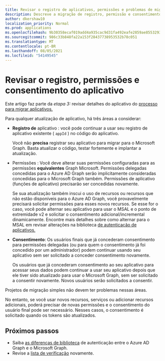 ```yaml
---
title: Revisar o registro de aplicativos, permissões e problemas de migração de consentimento
description: Descreve a migração de registro, permissão e consentimento do aplicativo Azure Active Directory (Azure AD) para a API Graph Microsoft.
author: dkershaw10
localization_priority: Normal
ms.prod: applications
ms.openlocfilehash: 9b30358ecaf019add4a935cac9d31fa492eafe2859ae855329388e12460d5aaa
ms.sourcegitcommit: 986c33b848fa22a153f28437738953532b78c051
ms.translationtype: MT
ms.contentlocale: pt-BR
ms.lasthandoff: 08/05/2021
ms.locfileid: "54149545"
---
```

# <a name="review-app-registration-permissions-and-consent"></a>Revisar o registro, permissões e consentimento do aplicativo

Este artigo faz parte da *etapa 3:* revisar detalhes do aplicativo do [processo para migrar aplicativos.](migrate-azure-ad-graph-planning-checklist.md)

Para qualquer atualização de aplicativo, há três áreas a considerar:

- **Registro de** aplicativo : você pode continuar a usar seu registro de aplicativo existente ( `appId` ) no código do aplicativo.  

    Você não **precisa** registrar seu aplicativo para migrar para o Microsoft Graph. Basta atualizar o código, testar fortemente e implantar a atualização.  

- Permissões : Você deve alterar suas permissões configuradas para as permissões **equivalentes** Graph Microsoft. Permissões delegadas concedidas para o Azure AD Graph serão implicitamente consideradas concedidas para o Microsoft Graph também. Permissões de aplicativo (funções de aplicativo) precisarão ser concedidas novamente.

    Se sua atualização também inscui o uso de recursos ou recursos que não estão disponíveis para o Azure AD Graph, você provavelmente precisará solicitar permissões para esses novos recursos. Se esse for o caso, você pode alternar seu aplicativo para usar o MSAL e o ponto de extremidade v2 e solicitar o consentimento adicional/incremental dinamicamente. Encontre mais detalhes sobre como alternar para o MSAL em revisar alterações na biblioteca [de autenticação de aplicativos.](./migrate-azure-ad-graph-authentication-library.md)

- **Consentimento**: Os usuários finais que já concederam consentimento para permissões delegadas (ou para quem o consentimento já foi concedido por um administrador) podem continuar usando seu aplicativo sem ser solicitado a conceder consentimento novamente.

    Os usuários que já concederam consentimento ao seu aplicativo para acessar seus dados podem continuar a usar seu aplicativo depois que ele tiver sido atualizado para usar o Microsoft Graph, sem ser solicitado a consentir novamente. Novos usuários serão solicitados a consentir.

Projetos de migração simples não devem ter problemas nessas áreas.

No entanto, se você usar novos recursos, serviços ou adicionar recursos adicionais, poderá precisar de novas permissões e o consentimento do usuário final pode ser necessário.  Nesses casos, o consentimento é solicitado quando os tokens são atualizados.

## <a name="next-steps"></a>Próximos passos

- Saiba [as diferenças de biblioteca](migrate-azure-ad-graph-authentication-library.md) de autenticação entre o Azure AD Graph e o Microsoft Graph.
- Revise a [lista de verificação](migrate-azure-ad-graph-planning-checklist.md) novamente.
